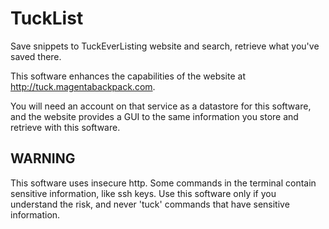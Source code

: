 # TuckList

 Save snippets to TuckEverListing website and search, retrieve what you've saved there.
 
 This software enhances the capabilities of the website at http://tuck.magentabackpack.com.
 
 You will need an account on that service as a datastore for this software, and the website provides a GUI to the same information you store and retrieve with this software.
 
 ## WARNING
 
 This software uses insecure http. Some commands in the terminal contain sensitive information, like ssh keys. Use this software only if you understand the risk, and never 'tuck' commands that have sensitive information.



